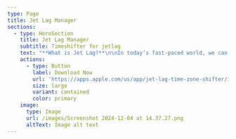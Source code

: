 ```yaml
---
type: Page
title: Jet Lag Manager
sections:
  - type: HeroSection
    title: Jet Lag Manager
    subtitle: Timeshifter for jetlag
    text: "**What is Jet Lag?**\n\nIn today’s fast-paced world, we can travel across multiple time zones in a matter of hours thanks to modern air travel. However, as we traverse these vast distances, our body’s internal clock may struggle to adjust to these rapid changes. This can lead to a condition known as\_jet lag, which manifests through symptoms like sleep disturbances, fatigue, headaches, and difficulty concentrating. Jet lag is particularly common after long-haul flights and can last for several days after arrival. But now, there’s a solution to help travelers overcome this challenge:\_an iOS app designed to reduce the effects of jet lag.\n\nApp Features: A Smart Approach to Jet Lag\n\nThis app is designed to minimize the effects of jet lag and ensure travelers arrive at their destination feeling refreshed. It offers\_personalized recommendations\_to help your body clock adapt more quickly to new time zones. Here are some of the key features of this app:\n\n1.  ***Sync Your Body Clock***\n\n    When traveling to a new time zone, your body’s internal clock remains set to your original time zone, which can lead to sleep disruptions and fatigue. This app helps your body adjust to the new time zone faster, offering insights on how to optimize your sleep patterns during and after the flight.\n\n2.  ***Optimize Melatonin Usage***\n\n    One of the most effective ways to combat jet lag is through the proper use of\_melatonin. Melatonin is a natural hormone that regulates our sleep-wake cycle. The app provides recommendations on when and how much melatonin to take, helping reduce the sleep disruption caused by jet lag. Melatonin can speed up your body’s adaptation to the new time zone.\n\n3.  ***Sunlight Exposure Recommendations***\n\n    Sunlight plays a crucial role in regulating our internal clock. Exposure to sunlight at the right time can help reset your body’s circadian rhythm to align with the new time zone. The app suggests when to get outside and how long to stay in the sun based on the local time at your destination, helping you minimize the effects of jet lag naturally.\n\n4.  ***Manage Caffeine Intake***\n\n    Caffeine, when used properly, can aid in fighting jet lag. However, consuming caffeine at the wrong times can further disrupt your sleep patterns. The app offers personalized advice on optimizing your caffeine intake during and after your flight, ensuring you stay alert at the right times without negatively impacting your rest.\n\n5.  ***Comprehensive Flight Plan***\n\n    The app generates a\_customized jet lag plan\_for both before and after your flight. This plan includes everything you need to do before departure and during the flight to adjust more easily to the new time zone. Tailored to each user, these plans guide you toward faster adaptation.\n\n6.  ***Stay Energized Throughout Your Journey***\n\n    Jet lag drains energy, making it difficult to enjoy your travels. The app provides tips to boost your energy levels. With tailored advice on sleep, nutrition, and movement, you can maintain your energy levels throughout your trip and post-flight recovery.\n\n**Why This App?**\n\nThis app does more than just mitigate jet lag—it enhances your overall travel experience. Here’s why it stands out:\n\n*   Personalized Plans:\_The app creates tailored sleep, melatonin, and caffeine schedules based on your unique needs, ensuring you get the best possible advice.\n\n*   Easy to Use:\_The user interface is intuitive and user-friendly. In just a few taps, you can access your personalized jet lag plan for pre-flight, during your flight, and post-flight.\n\n*   Scientifically Proven Approach:\_Using scientifically backed methods, such as melatonin, sunlight exposure, and caffeine optimization, the app provides effective ways to reduce jet lag.\n\n*   Suitable for All Flight Types:\_Whether you’re on a short-haul flight or a long-haul journey, the app offers solutions tailored to every travel situation.\n\n**The Role of Melatonin in Combatting Jet Lag**\n\nMelatonin is a key player in overcoming jet lag. Our bodies naturally produce melatonin in response to darkness, helping us fall asleep. However, when we travel across time zones, our melatonin production schedule can become misaligned. The app guides users on when to take melatonin supplements to accelerate their body’s adjustment to the new time zone. By doing so, it helps alleviate sleep disturbances and ensures you wake up feeling refreshed.\n\n**User Experience and Feedback**\n\nEarly beta testers of the app have reported a significant reduction in the effects of jet lag. Many users, especially those who followed the melatonin and sunlight exposure recommendations, have noted faster adjustment to new time zones. One user summarized the app’s benefits, saying, “Thanks to the app, I could start my day feeling energized rather than spending hours recovering from the flight.”\n\n**Conclusion**\n\nLong flights and time zone changes make jet lag an unavoidable part of modern travel. However, with this app, you can minimize the effects of jet lag, sync your body clock faster, and make the most of your travels. Personalized recommendations for melatonin usage, sunlight exposure, and caffeine intake ensure that you leave jet lag behind. Whether you’re a frequent flyer or just going on a one-time vacation, this app will be your guide to a smoother and more enjoyable travel experience.\n\nTraveling is not just about reaching your destination; it’s about enjoying the journey. This app helps you forget about jet lag and allows you to feel rested and energized on every trip. Adapting to new time zones has never been easier!\n\nYou can access the developer of the application via that informations\n\nemail:\_<burak.guner@outlook.com>\n\nlinkedin:\_<https://www.linkedin.com/in/burak-guner-ios/>\n"
    actions:
      - type: Button
        label: Download Now
        url: 'https://apps.apple.com/us/app/jet-lag-time-zone-shifter/id6670561167'
        size: large
        variant: contained
        color: primary
    image:
      type: Image
      url: /images/Screenshot 2024-12-04 at 14.37.27.png
      altText: Image alt text
---
```

